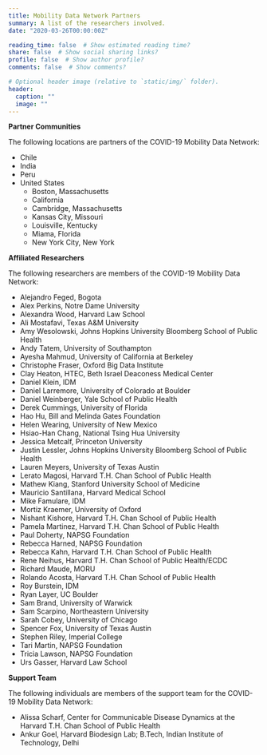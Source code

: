 ```yaml
---
title: Mobility Data Network Partners
summary: A list of the researchers involved.
date: "2020-03-26T00:00:00Z"

reading_time: false  # Show estimated reading time?
share: false  # Show social sharing links?
profile: false  # Show author profile?
comments: false  # Show comments?

# Optional header image (relative to `static/img/` folder).
header:
  caption: ""
  image: ""
---
```


**Partner Communities**

The following locations are partners of the COVID-19 Mobility Data Network:

- Chile
- India
- Peru
- United States
  - Boston, Massachusetts
  - California
  - Cambridge, Massachusetts
  - Kansas City, Missouri
  - Louisville, Kentucky
  - Miama, Florida
  - New York City, New York

**Affiliated Researchers**

The following researchers are members of the COVID-19 Mobility Data Network:

- Alejandro Feged, Bogota
- Alex Perkins, Notre Dame University
- Alexandra Wood, Harvard Law School
- Ali Mostafavi, Texas A&M University
- Amy Wesolowski, Johns Hopkins University Bloomberg School of Public Health
- Andy Tatem, University of Southampton
- Ayesha Mahmud, University of California at Berkeley
- Christophe Fraser, Oxford Big Data Institute
- Clay Heaton, HTEC, Beth Israel Deaconess Medical Center
- Daniel Klein, IDM
- Daniel Larremore, University of Colorado at Boulder
- Daniel Weinberger, Yale School of Public Health
- Derek Cummings, University of Florida
- Hao Hu, Bill and Melinda Gates Foundation
- Helen Wearing, University of New Mexico
- Hsiao-Han Chang, National Tsing Hua University
- Jessica Metcalf, Princeton University
- Justin Lessler, Johns Hopkins University Bloomberg School of Public Health
- Lauren Meyers, University of Texas Austin
- Lerato Magosi, Harvard T.H. Chan School of Public Health
- Mathew Kiang, Stanford University School of Medicine
- Mauricio Santillana, Harvard Medical School
- Mike Famulare, IDM
- Mortiz Kraemer, University of Oxford
- Nishant Kishore, Harvard T.H. Chan School of Public Health
- Pamela Martinez, Harvard T.H. Chan School of Public Health
- Paul Doherty, NAPSG Foundation
- Rebecca Harned, NAPSG Foundation
- Rebecca Kahn, Harvard T.H. Chan School of Public Health
- Rene Neihus, Harvard T.H. Chan School of Public Health/ECDC
- Richard Maude, MORU
- Rolando Acosta, Harvard T.H. Chan School of Public Health
- Roy Burstein, IDM
- Ryan Layer, UC Boulder
- Sam Brand, University of Warwick
- Sam Scarpino, Northeastern University
- Sarah Cobey, University of Chicago
- Spencer Fox, University of Texas Austin
- Stephen Riley, Imperial College
- Tari Martin, NAPSG Foundation
- Tricia Lawson, NAPSG Foundation
- Urs Gasser, Harvard Law School

**Support Team**

The following individuals are members of the support team for the COVID-19 Mobility Data Network:

- Alissa Scharf, Center for Communicable Disease Dynamics at the Harvard T.H. Chan School of Public Health
- Ankur Goel, Harvard Biodesign Lab; B.Tech, Indian Institute of Technology, Delhi
